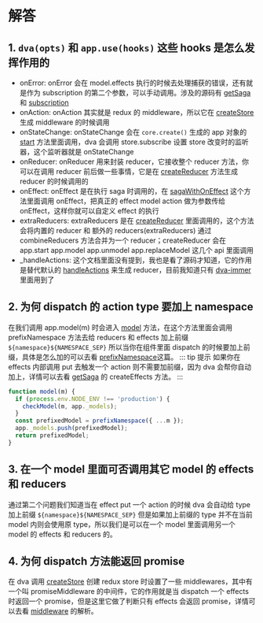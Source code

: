 # 解答
## 1. `dva(opts)` 和 `app.use(hooks)` 这些 hooks 是怎么发挥作用的  
- onError: onError 会在 model.effects 执行的时候去处理捕获的错误，还有就是作为 subscription 的第二个参数，可以手动调用。涉及的源码有 [getSaga](./api/getSaga.md#getwatcher) 和 [subscription](./api/subscription.md#run)
- onAction: onAction 其实就是 redux 的 middleware，所以它在 [createStore](./api/createStore.md) 生成 middleware 的时候调用
- onStateChange: onStateChange 会在 `core.create()` 生成的 app 对象的 [start](./api/core-create.md#start) 方法里面调用，dva 会调用 store.subscribe 设置 store 改变时的监听器，这个监听器就是 onStateChange
- onReducer: onReducer 用来封装 reducer，它接收整个 reducer 方法，你可以在调用 reducer 前后做一些事情，它是在 [createReducer](./api/core-create.md#其它) 方法生成 reducer 的时候调用的 
- onEffect: onEffect 是在执行 saga 时调用的，在 [sagaWithOnEffect](./api/getSaga.md#getwatcher) 这个方法里面调用 onEffect，把真正的 effect model action 做为参数传给 onEffect，这样你就可以自定义 effect 的执行 
- extraReducers: extraReducers 是在 [createReducer](./api/core-create.md#其它) 里面调用的，这个方法会将内置的 reducer 和 额外的 reducers(extraReducers) 通过 combineReducers 方法合并为一个 reducer；createReducer 会在 app.start app.model app.unmodel app.replaceModel 这几个 api 里面调用
- _handleActions: 这个文档里面没有提到，我也是看了源码才知道，它的作用是替代默认的 [handleActions](./api/handleActions.md) 来生成 reducer，目前我知道只有 [dva-immer](../dva-immer/README.md) 里面用到了
## 2. 为何 dispatch 的 action type 要加上 namespace
在我们调用 app.model(m) 时会进入 [model](./api/core-create.md#model) 方法，在这个方法里面会调用 prefixNamespace 方法去给 reducers 和 effects 加上前缀 `${namespace}${NAMESPACE_SEP}` 所以当你在组件里面 dispatch 的时候要加上前缀，具体是怎么加的可以去看 [prefixNamespace](./api/prefixNamespace.md)这篇。
::: tip 提示
如果你在 effects 内部调用 put 去触发一个 action 则不需要加前缀，因为 dva 会帮你自动加上，详情可以去看 [getSaga](./api/getSaga.md) 的 createEffects 方法。
:::
```javascript
function model(m) {
  if (process.env.NODE_ENV !== 'production') {
    checkModel(m, app._models);
  }
  const prefixedModel = prefixNamespace({ ...m });
  app._models.push(prefixedModel);
  return prefixedModel;
}
```
## 3. 在一个 model 里面可否调用其它 model 的 effects 和 reducers
通过第二个问题我们知道当在 effect put 一个 action 的时候 dva 会自动给 type 加上前缀 `${namespace}${NAMESPACE_SEP}` 但是如果加上前缀的 type 并不在当前 model 内则会使用原 type，所以我们是可以在一个 model 里面调用另一个 model 的 effects 和 reducers 的。
## 4. 为何 dispatch 方法能返回 promise
在 dva 调用 [createStore](./createStore.md) 创建 redux store 时设置了一些 middlewares，其中有一个叫 promiseMiddleware 的中间件，它的作用就是当 dispatch 一个 effects 时返回一个 promise，但是这里它做了判断只有 effects 会返回 promise，详情可以去看 [middleware](./api/middleware.md#promisemiddleware) 的解析。
